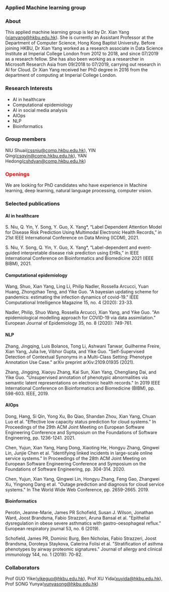 ### Applied Machine learning group

### About
This applied machine learning group is led by Dr. Xian Yang (xianyang@hkbu.edu.hk). She is currently an Assistant Professor at the Department of Computer Science, Hong Kong Baptist University. Before joining HKBU, Dr Xian Yang worked as a research associate in Data Science Institute at Imperial College London from 2012 to 2018, and since 07/2019 as a research fellow. She has also been working as a researcher in Microsoft Research Asia from 09/2018 to 07/2019, carrying out research in AI for Cloud. Dr Xian Yang received her PhD degree in 2016 from the department of computing at Imperial College London. 

### Research Interests
- AI in healthcare
- Computational epidemiology
- AI in social media analysis
- AIOps
- NLP
- Bioinformatics

### Group members
NIU Shuai(cssniu@comp.hkbu.edu.hk), YIN Qing(csqyin@comp.hkbu.edu.hk), YAN Hedong(cshdyan@comp.hkbu.edu.hk)

### <font color='red'>Openings</font>
We are looking for PhD candidates who have experience in Machine learning, deep learning, natural language processing, computer vision.

### Selected publications
#### AI in healthcare
S. Niu, Q. Yin, Y. Song, Y. Guo, X. Yang*, “Label Dependent Attention Model for Disease Risk Prediction Using Multimodal Electronic Health Records,” in 21st IEEE International Conference on Data Mining (ICDM), 2021. 

S. Niu, Y. Song, Q. Yin, Y. Guo, X. Yang*, “Label-dependent and event-guided interpretable disease risk prediction using EHRs,” in IEEE International Conference on Bioinformatics and Biomedicine 2021 (IEEE BIBM), 2021.

#### Computational epidemiology
Wang, Shuo, Xian Yang, Ling Li, Philip Nadler, Rossella Arcucci, Yuan Huang, Zhongzhao Teng, and Yike Guo. "A bayesian updating scheme for pandemics: estimating the infection dynamics of covid-19." IEEE Computational Intelligence Magazine 15, no. 4 (2020): 23-33.

Nadler, Philip, Shuo Wang, Rossella Arcucci, Xian Yang, and Yike Guo. "An epidemiological modelling approach for COVID-19 via data assimilation." European Journal of Epidemiology 35, no. 8 (2020): 749-761.

#### NLP
Zhang, Jingqing, Luis Bolanos, Tong Li, Ashwani Tanwar, Guilherme Freire, Xian Yang, Julia Ive, Vibhor Gupta, and Yike Guo. "Self-Supervised Detection of Contextual Synonyms in a Multi-Class Setting: Phenotype Annotation Use Case." arXiv preprint arXiv:2109.01935 (2021).

Zhang, Jingqing, Xiaoyu Zhang, Kai Sun, Xian Yang, Chengliang Dai, and Yike Guo. "Unsupervised annotation of phenotypic abnormalities via semantic latent representations on electronic health records." In 2019 IEEE International Conference on Bioinformatics and Biomedicine (BIBM), pp. 598-603. IEEE, 2019.

#### AIOps

Dong, Hang, Si Qin, Yong Xu, Bo Qiao, Shandan Zhou, Xian Yang, Chuan Luo et al. "Effective low capacity status prediction for cloud systems." In Proceedings of the 29th ACM Joint Meeting on European Software Engineering Conference and Symposium on the Foundations of Software Engineering, pp. 1236-1241. 2021.

Chen, Yujun, Xian Yang, Hang Dong, Xiaoting He, Hongyu Zhang, Qingwei Lin, Junjie Chen et al. "Identifying linked incidents in large-scale online service systems." In Proceedings of the 28th ACM Joint Meeting on European Software Engineering Conference and Symposium on the Foundations of Software Engineering, pp. 304-314. 2020.

Chen, Yujun, Xian Yang, Qingwei Lin, Hongyu Zhang, Feng Gao, Zhangwei Xu, Yingnong Dang et al. "Outage prediction and diagnosis for cloud service systems." In The World Wide Web Conference, pp. 2659-2665. 2019.

#### Bioinformatics
Perotin, Jeanne-Marie, James PR Schofield, Susan J. Wilson, Jonathan Ward, Joost Brandsma, Fabio Strazzeri, Aruna Bansal et al. "Epithelial dysregulation in obese severe asthmatics with gastro-oesophageal reflux." European respiratory journal 53, no. 6 (2019).

Schofield, James PR, Dominic Burg, Ben Nicholas, Fabio Strazzeri, Joost Brandsma, Doroteya Staykova, Caterina Folisi et al. "Stratification of asthma phenotypes by airway proteomic signatures." Journal of allergy and clinical immunology 144, no. 1 (2019): 70-82.

### Collaborators
Prof GUO Yike(yikeguo@hkbu.edu.hk), Prof XU Yida(xuyida@hkbu.edu.hk), Prof SONG Yunya(yunyasong@hkbu.edu.hk)
